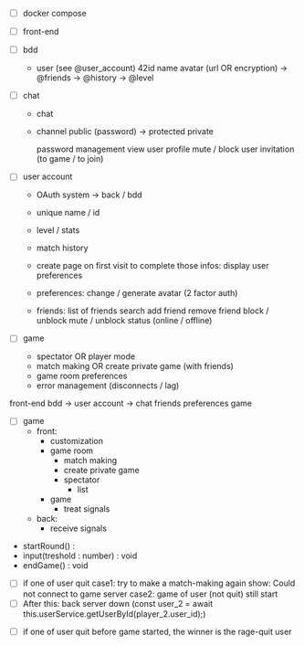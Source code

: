 - [ ] docker compose


- [ ] front-end


- [ ] bdd
	- user (see @user_account)
		42id
		name
		avatar (url OR encryption)
		-> @friends
		-> @history
		-> @level


- [ ] chat
	- chat
	- channel
		public
			(password) -> protected
		private

		password management
		view user profile
		mute / block user
		invitation (to game / to join)


- [ ] user account
	- OAuth system -> back / bdd
	- unique name / id
	- level / stats
	- match history
	
	- create page on first visit to complete those infos:
		display user preferences

	- preferences:
		change / generate avatar
		(2 factor auth)

	- friends:
		list of friends
		search
		add friend
		remove friend
		block / unblock
		mute / unblock
		status (online / offline)


- [ ] game
	- spectator OR player mode
	- match making OR create private game (with friends)
	- game room preferences
	- error management (disconnects / lag)



front-end
bdd -> user account -> chat
					   friends
					   preferences
					   game



- [ ] game
	- front:
		- customization
		- game room
			- match making
			- create private game
			- spectator
				- list
		- game
			- treat signals
	- back:
		- receive signals



- startRound() : 
- input(treshold : number) : void
- endGame() : void

[//]: # (--- BUG ---)

[//]: # (After match-making, before game start)

- [ ] if one of user quit 
    case1: try to make a match-making again show: Could not connect to game server
    case2: game of user (not quit) still start
- [ ] After this: back server down (const user_2 = await this.userService.getUserById(player_2.user_id);)

[//]: # (Game start)

- [ ] if one of user quit before game started, the winner is the rage-quit user

[//]: # (Game end ... nothing now)

